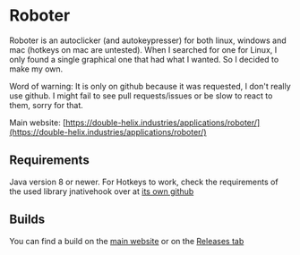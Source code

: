 # Roboter

Roboter is an autoclicker (and autokeypresser) for both linux, windows and mac (hotkeys on mac are untested). When I searched for one for Linux, I only found a single graphical one that had what I wanted. So I decided to make my own.

Word of warning: It is only on github because it was requested, I don't really use github. I might fail to see pull requests/issues or be slow to react to them, sorry for that.

Main website: [https://double-helix.industries/applications/roboter/](https://double-helix.industries/applications/roboter/)

## Requirements

Java version 8 or newer.
For Hotkeys to work, check the requirements of the used library jnativehook over at [its own github]([https://github.com/kwhat/jnativehook](https://github.com/kwhat/jnativehook))

## Builds

You can find a build on the [main website](https://double-helix.industries/applications/roboter/) or on the [Releases tab](https://github.com/Akhlys/Roboter/releases/)
